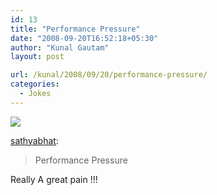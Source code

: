 ```yaml
---
id: 13
title: "Performance Pressure"
date: "2008-09-20T16:52:18+05:30"
author: "Kunal Gautam"
layout: post

url: /kunal/2008/09/20/performance-pressure/
categories:
  - Jokes
---
```


![](/post/13/performace-appraisal-under-pressure.jpg)

[sathyabhat](http://sathyabhat.tumblr.com/post/50968340/performance-pressure):

> Performance Pressure

Really A great pain !!!
